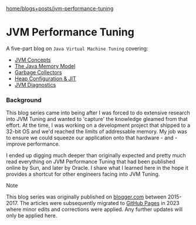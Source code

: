 [home/](https://donnachaforde.github.io)[blogs+posts/](https://donnachaforde.github.io/blogs+posts/)[jvm-performance-tuning](https://donnachaforde.github.io/blogs+posts/jvm-performance-tuning/)


# JVM Performance Tuning



A five-part blog on `Java Virtual Machine Tuning` covering:

+ [JVM Concepts](./Java%20Performance%20Tuning%20-%20Part%20I%20-%20JVM%20Concepts.md) 
+ [The Java Memory Model](./Java%20Performance%20Tuning%20-%20Part%20II%20-%20The%20Java%20Memory%20Model.md)
+ [Garbage Collectors](./Java%20Performance%20Tuning%20-%20Part%20III%20-%20Garbage%20Collectors.md)
+ [Heap Configuration & JIT](./Java%20Performance%20Tuning%20-%20Part%20IV%20-%20Heap%20Configuration%20&%20JIT.md)
+ [JVM Diagnostics](./Java%20Performance%20Tuning%20-%20Part%20V%20-%20JVM%20Diagnostics.md) 



### Background
This blog series came into being after I was forced to do extensive research into JVM Tuning and wanted to 'capture' the knowledge gleamed from that effort. At the time, I was working on a development project that shipped to a 32-bit OS and we'd reached the limits of addressable memory. My job was to ensure we could squeeze our application onto that hardware - and - improve performance. 

I ended up digging much deeper than originally expected and pretty much read everything on JVM Performance Tuning that had been published online by Sun, and later by Oracle. I share what I learned here in the hope it provides a shortcut for other engineers facing into JVM Tuning. 



> [!NOTE]
> This blog series was originally published on [blogger.com](https://donnachaforde.blogspot.com) between 2015-2017. The articles were subsequently migrated to [GitHub Pages](https://donnachaforde.github.io/blogs+posts/jvm-performance-tuning/) in 2023 where minor edits and corrections were applied. Any further updates will only be applied here. 
